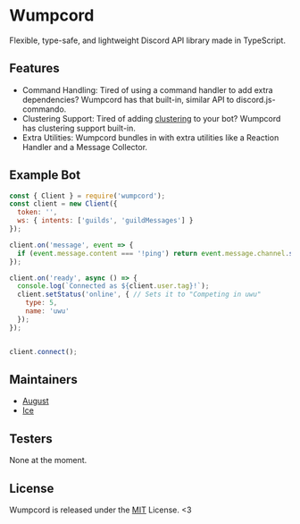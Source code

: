 # Wumpcord
Flexible, type-safe, and lightweight Discord API library made in TypeScript.

## Features
- Command Handling: Tired of using a command handler to add extra dependencies? Wumpcord has that built-in, similar API to discord.js-commando.
- Clustering Support: Tired of adding [clustering](https://nodejs.org/api/cluster.html) to your bot? Wumpcord has clustering support built-in.
- Extra Utilities: Wumpcord bundles in with extra utilities like a Reaction Handler and a Message Collector.

## Example Bot
```js
const { Client } = require('wumpcord');
const client = new Client({
  token: '',
  ws: { intents: ['guilds', 'guildMessages'] }
});

client.on('message', event => {
  if (event.message.content === '!ping') return event.message.channel.send('henlo world');
});

client.on('ready', async () => {
  console.log(`Connected as ${client.user.tag}!`);
  client.setStatus('online', { // Sets it to "Competing in uwu"
    type: 5,
    name: 'uwu'
  });
});


client.connect();
```

## Maintainers
- [August](https://floofy.dev)
- [Ice](https://github.com/IceeMC)

## Testers
None at the moment.

## License
Wumpcord is released under the [MIT](https://github.com/auguwu/Wumpcord/tree/master/LICENSE) License. <3

